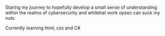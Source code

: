 Staring my journey to hopefully develop a small sense of understanding within the realms of cybersecurity and whitehat work 
opsec can suck my nuts

Currently learning html, css and C#